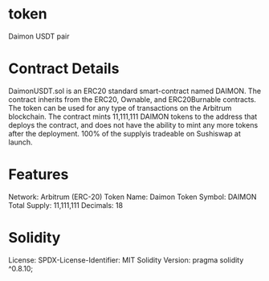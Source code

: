 # token
 Daimon USDT pair
# Contract Details
DaimonUSDT.sol is an ERC20 standard smart-contract named DAIMON. The contract inherits from the ERC20, Ownable, and ERC20Burnable contracts. The token can be used for any type of transactions on the Arbitrum blockchain. The contract mints 11,111,111 DAIMON tokens to the address that deploys the contract, and does not have the ability to mint any more tokens after the deployment.
100% of the supplyis tradeable on Sushiswap at launch.

    
    
# Features
Network: Arbitrum (ERC-20)
Token Name: Daimon
Token Symbol: DAIMON
Total Supply: 11,111,111
Decimals: 18

# Solidity
License: SPDX-License-Identifier: MIT
Solidity Version: pragma solidity ^0.8.10;
